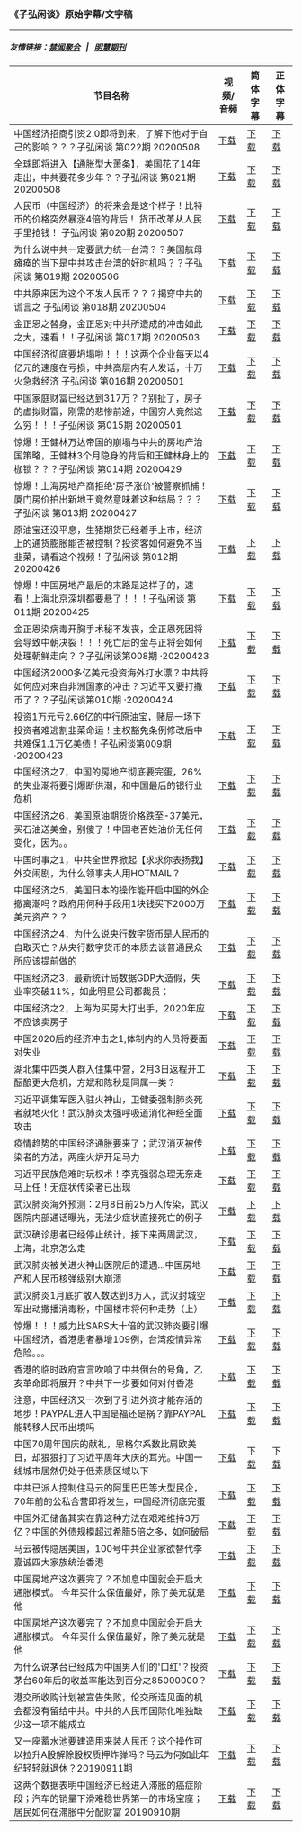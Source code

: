 ### 《子弘闲谈》原始字幕/文字稿
---
##### 友情链接：[禁闻聚合](https://github.com/gfw-breaker/banned-news) &nbsp;&nbsp;|&nbsp;&nbsp; [明慧期刊](https://github.com/gfw-breaker/mh-qikan) 
| 节目名称 | 视频/音频 | 简体字幕 | 正体字幕 |
|---|---|---|---|
| 中国经济招商引资2.0即将到来，了解下他对于自己的影响？？？子弘闲谈 第022期 20200508 | [下载](https://y2mate.com/zh-cn/search/fwQLe4Nb-00) | [下载](../channels/zihong/_fwQLe4Nb-00.srt?raw=true) | [下载](../channels/zihong/_fwQLe4Nb-00.tw.srt?raw=true) | 
| 全球即将进入【通胀型大萧条】，美国花了14年走出，中共要花多少年？？子弘闲谈 第021期 20200508 | [下载](https://y2mate.com/zh-cn/search/HOX_l-l0YBs) | [下载](../channels/zihong/_HOX_l-l0YBs.srt?raw=true) | [下载](../channels/zihong/_HOX_l-l0YBs.tw.srt?raw=true) | 
| 人民币（中国经济）的将来会是这个样子！比特币的价格突然暴涨4倍的背后！ 货币改革从人民手里抢钱！ 子弘闲谈 第020期 20200507 | [下载](https://y2mate.com/zh-cn/search/UZdLIUUVPrE) | [下载](../channels/zihong/_UZdLIUUVPrE.srt?raw=true) | [下载](../channels/zihong/_UZdLIUUVPrE.tw.srt?raw=true) | 
| 为什么说中共一定要武力统一台湾？？美国航母瘫痪的当下是中共攻击台湾的好时机吗？？子弘闲谈 第019期 20200506 | [下载](https://y2mate.com/zh-cn/search/39zpu00TqEM) | [下载](../channels/zihong/_39zpu00TqEM.srt?raw=true) | [下载](../channels/zihong/_39zpu00TqEM.tw.srt?raw=true) | 
| 中共原来因为这个不发人民币？？？揭穿中共的谎言之 子弘闲谈 第018期 20200504 | [下载](https://y2mate.com/zh-cn/search/yXBWd7UrwCg) | [下载](../channels/zihong/_yXBWd7UrwCg.srt?raw=true) | [下载](../channels/zihong/_yXBWd7UrwCg.tw.srt?raw=true) | 
| 金正恩之替身，金正恩对中共所造成的冲击如此之大，速看！！子弘闲谈 第017期 20200503 | [下载](https://y2mate.com/zh-cn/search/1m4UjnHtR3E) | [下载](../channels/zihong/_1m4UjnHtR3E.srt?raw=true) | [下载](../channels/zihong/_1m4UjnHtR3E.tw.srt?raw=true) | 
| 中国经济彻底要坍塌啦！！！这两个企业每天以4亿元的速度在亏损，中共高层内有人发话，十万火急救经济 子弘闲谈 第016期 20200501 | [下载](https://y2mate.com/zh-cn/search/se6Pm-KItiE) | [下载](../channels/zihong/_se6Pm-KItiE.srt?raw=true) | [下载](../channels/zihong/_se6Pm-KItiE.tw.srt?raw=true) | 
| 中国家庭财富已经达到317万？？别扯了，房子的虚拟财富，刚需的悲惨前途，中国穷人竟然这么穷！！！子弘闲谈 第015期 20200501 | [下载](https://y2mate.com/zh-cn/search/Ceo6Yp41ydk) | [下载](../channels/zihong/_Ceo6Yp41ydk.srt?raw=true) | [下载](../channels/zihong/_Ceo6Yp41ydk.tw.srt?raw=true) | 
| 惊爆！王健林万达帝国的崩塌与中共的房地产治国策略，王健林3个月隐身的背后和王健林身上的枷锁？？？子弘闲谈 第014期 20200429 | [下载](https://y2mate.com/zh-cn/search/vfx3yvch-zc) | [下载](../channels/zihong/_vfx3yvch-zc.srt?raw=true) | [下载](../channels/zihong/_vfx3yvch-zc.tw.srt?raw=true) | 
| 惊爆！上海房地产商拒绝'房子涨价'被警察抓捕！厦门房价拍出新地王竟然意味着这种结局？？？子弘闲谈 第013期 20200427 | [下载](https://y2mate.com/zh-cn/search/2B0qaNY2jbM) | [下载](../channels/zihong/_2B0qaNY2jbM.srt?raw=true) | [下载](../channels/zihong/_2B0qaNY2jbM.tw.srt?raw=true) | 
| 原油宝还没平息，生猪期货已经着手上市，经济上的通货膨胀能否被控制？投资客如何避免不当韭菜，请看这个视频！子弘闲谈 第012期 20200426 | [下载](https://y2mate.com/zh-cn/search/vcEQ8hu9DgA) | [下载](../channels/zihong/_vcEQ8hu9DgA.srt?raw=true) | [下载](../channels/zihong/_vcEQ8hu9DgA.tw.srt?raw=true) | 
| 惊爆！中国房地产最后的末路是这样子的，速看！上海北京深圳都要悬了！！！子弘闲谈 第011期 20200425 | [下载](https://y2mate.com/zh-cn/search/DD2i9wZAGx0) | [下载](../channels/zihong/_DD2i9wZAGx0.srt?raw=true) | [下载](../channels/zihong/_DD2i9wZAGx0.tw.srt?raw=true) | 
| 金正恩染病毒开胸手术秘不发丧，金正恩死因将会导致中朝决裂！！！死亡后的金与正将会如何处理朝鲜走向？？子弘闲谈第008期 ·20200423 | [下载](https://y2mate.com/zh-cn/search/fKM9Jkoi1To) | [下载](../channels/zihong/_fKM9Jkoi1To.srt?raw=true) | [下载](../channels/zihong/_fKM9Jkoi1To.tw.srt?raw=true) | 
| 中国经济2000多亿美元投资海外打水漂？中共将如何应对来自非洲国家的冲击？习近平又要打撒币了？？子弘闲谈第010期 ·20200424 | [下载](https://y2mate.com/zh-cn/search/nZWji6FAnbs) | [下载](../channels/zihong/_nZWji6FAnbs.srt?raw=true) | [下载](../channels/zihong/_nZWji6FAnbs.tw.srt?raw=true) | 
| 投资1万元亏2.66亿的中行原油宝，赌局一场下投资者难逃割韭菜命运！主权豁免条例修改后中共难保1.1万亿美债！子弘闲谈第009期 ·20200423 | [下载](https://y2mate.com/zh-cn/search/Qf6elRaLTaA) | [下载](../channels/zihong/_Qf6elRaLTaA.srt?raw=true) | [下载](../channels/zihong/_Qf6elRaLTaA.tw.srt?raw=true) | 
| 中国经济之7，中国的房地产彻底要完蛋，26%的失业潮将要引爆断供潮，和中国最后的银行业危机 | [下载](https://y2mate.com/zh-cn/search/Iyt6XHstIZg) | [下载](../channels/zihong/_Iyt6XHstIZg.srt?raw=true) | [下载](../channels/zihong/_Iyt6XHstIZg.tw.srt?raw=true) | 
| 中国经济之6，美国原油期货价格跌至-37美元，买石油送美金，别傻了！中国老百姓油价无任何变化，因为。。 | [下载](https://y2mate.com/zh-cn/search/6NyXRHW1S_Y) | [下载](../channels/zihong/_6NyXRHW1S_Y.srt?raw=true) | [下载](../channels/zihong/_6NyXRHW1S_Y.tw.srt?raw=true) | 
| 中国时事之1，中共全世界掀起【求求你表扬我】外交闹剧，为什么领事夫人用HOTMAIL？ | [下载](https://y2mate.com/zh-cn/search/FBbZE3X2HcQ) | [下载](../channels/zihong/_FBbZE3X2HcQ.srt?raw=true) | [下载](../channels/zihong/_FBbZE3X2HcQ.tw.srt?raw=true) | 
| 中国经济之5，美国日本的操作能开启中国的外企撤离潮吗？政府用何种手段用1块钱买下2000万美元资产？？ | [下载](https://y2mate.com/zh-cn/search/ycyH6d6S2yc) | [下载](../channels/zihong/_ycyH6d6S2yc.srt?raw=true) | [下载](../channels/zihong/_ycyH6d6S2yc.tw.srt?raw=true) | 
| 中国经济之4，为什么说央行数字货币是人民币的自取灭亡？从央行数字货币的本质去谈普通民众所应该提前做的 | [下载](https://y2mate.com/zh-cn/search/y-DndgW7pGg) | [下载](../channels/zihong/_y-DndgW7pGg.srt?raw=true) | [下载](../channels/zihong/_y-DndgW7pGg.tw.srt?raw=true) | 
| 中国经济之3，最新统计局数据GDP大造假，失业率突破11%，如此明星公司都裁员； | [下载](https://y2mate.com/zh-cn/search/2kS1E2dtaaM) | [下载](../channels/zihong/_2kS1E2dtaaM.srt?raw=true) | [下载](../channels/zihong/_2kS1E2dtaaM.tw.srt?raw=true) | 
| 中国经济之2，上海为买房大打出手，2020年应不应该卖房子 | [下载](https://y2mate.com/zh-cn/search/FUyqEYDx5GY) | [下载](../channels/zihong/_FUyqEYDx5GY.srt?raw=true) | [下载](../channels/zihong/_FUyqEYDx5GY.tw.srt?raw=true) | 
| 中国2020后的经济冲击之1,体制内的人员将要面对失业 | [下载](https://y2mate.com/zh-cn/search/Vy6v2DdMxLg) | [下载](../channels/zihong/_Vy6v2DdMxLg.srt?raw=true) | [下载](../channels/zihong/_Vy6v2DdMxLg.tw.srt?raw=true) | 
| 湖北集中四类人群入住集中营，2月3日返程开工酝酿更大危机，方斌和陈秋是同属一类？ | [下载](https://y2mate.com/zh-cn/search/7RaXOtmg7xk) | [下载](../channels/zihong/_7RaXOtmg7xk.srt?raw=true) | [下载](../channels/zihong/_7RaXOtmg7xk.tw.srt?raw=true) | 
| 习近平调集军医入驻火神山，卫健委强制肺炎死者就地火化！武汉肺炎太强呼吸道消化神经全面攻击 | [下载](https://y2mate.com/zh-cn/search/LTkRzOG3rx8) | [下载](../channels/zihong/_LTkRzOG3rx8.srt?raw=true) | [下载](../channels/zihong/_LTkRzOG3rx8.tw.srt?raw=true) | 
| 疫情趋势的中国经济通胀要来了；武汉消灭被传染者的方法，两座火炉开足马力 | [下载](https://y2mate.com/zh-cn/search/uAJWicIeEPE) | [下载](../channels/zihong/_uAJWicIeEPE.srt?raw=true) | [下载](../channels/zihong/_uAJWicIeEPE.tw.srt?raw=true) | 
| 习近平民族危难时玩权术！李克强弱总理无奈走马上任！无症状传染者已出现 | [下载](https://y2mate.com/zh-cn/search/d4VaQNLkmPk) | [下载](../channels/zihong/_d4VaQNLkmPk.srt?raw=true) | [下载](../channels/zihong/_d4VaQNLkmPk.tw.srt?raw=true) | 
| 武汉肺炎海外预测：2月8日前25万人传染，武汉医院内部通话曝光，无法少症状直接死亡的例子 | [下载](https://y2mate.com/zh-cn/search/X3cmuSoOdzw) | [下载](../channels/zihong/_X3cmuSoOdzw.srt?raw=true) | [下载](../channels/zihong/_X3cmuSoOdzw.tw.srt?raw=true) | 
| 武汉确诊患者已经停止统计，接下来两周武汉，上海，北京怎么走 | [下载](https://y2mate.com/zh-cn/search/TARLZNNbdWY) | [下载](../channels/zihong/_TARLZNNbdWY.srt?raw=true) | [下载](../channels/zihong/_TARLZNNbdWY.tw.srt?raw=true) | 
| 武汉肺炎被关进火神山医院后的遭遇...中国房地产和人民币核弹级别大崩溃 | [下载](https://y2mate.com/zh-cn/search/ZeVWi0pE38M) | [下载](../channels/zihong/_ZeVWi0pE38M.srt?raw=true) | [下载](../channels/zihong/_ZeVWi0pE38M.tw.srt?raw=true) | 
| 武汉肺炎1月底扩散人数达到8万人，武汉封城空军出动撒播消毒粉，中国楼市将何种走势（上） | [下载](https://y2mate.com/zh-cn/search/jv6k3NZd1hM) | [下载](../channels/zihong/_jv6k3NZd1hM.srt?raw=true) | [下载](../channels/zihong/_jv6k3NZd1hM.tw.srt?raw=true) | 
| 惊爆！！！威力比SARS大十倍的武汉肺炎要引爆中国经济，香港患者暴增109例，台湾疫情异常危险。。。 | [下载](https://y2mate.com/zh-cn/search/bRMBnTUnkb8) | [下载](../channels/zihong/_bRMBnTUnkb8.srt?raw=true) | [下载](../channels/zihong/_bRMBnTUnkb8.tw.srt?raw=true) | 
| 香港的临时政府宣言吹响了中共倒台的号角，乙亥革命即将展开？中共下一步要如何对付香港 | [下载](https://y2mate.com/zh-cn/search/1oJXB6AHwKw) | [下载](../channels/zihong/_1oJXB6AHwKw.srt?raw=true) | [下载](../channels/zihong/_1oJXB6AHwKw.tw.srt?raw=true) | 
| 注意，中国经济又一次到了引进外资才能存活的地步！PAYPAL进入中国是福还是祸？靠PAYPAL能转移人民币出境吗 | [下载](https://y2mate.com/zh-cn/search/jkFSFHvHqhY) | [下载](../channels/zihong/_jkFSFHvHqhY.srt?raw=true) | [下载](../channels/zihong/_jkFSFHvHqhY.tw.srt?raw=true) | 
| 中国70周年国庆的献礼，恩格尔系数比肩欧美日，却狠狠打了习近平周年大庆的耳光。中国一线城市居然仍处于低素质区域以下 | [下载](https://y2mate.com/zh-cn/search/2eAW7Y1OnEI) | [下载](../channels/zihong/_2eAW7Y1OnEI.srt?raw=true) | [下载](../channels/zihong/_2eAW7Y1OnEI.tw.srt?raw=true) | 
| 中共已派人控制住马云的阿里巴巴等大型民企，70年前的公私合营即将发生，中国经济彻底完蛋 | [下载](https://y2mate.com/zh-cn/search/_kULfXm6_Co) | [下载](../channels/zihong/__kULfXm6_Co.srt?raw=true) | [下载](../channels/zihong/__kULfXm6_Co.tw.srt?raw=true) | 
| 中国外汇储备其实在靠这种方法在艰难维持3万亿？中国的外债规模超过希腊5倍之多，如何破局 | [下载](https://y2mate.com/zh-cn/search/Y7220s4q2xE) | [下载](../channels/zihong/_Y7220s4q2xE.srt?raw=true) | [下载](../channels/zihong/_Y7220s4q2xE.tw.srt?raw=true) | 
| 马云被传隐居美国，100号中共企业家欲替代李嘉诚四大家族统治香港 | [下载](https://y2mate.com/zh-cn/search/KQj5F1D8mmI) | [下载](../channels/zihong/_KQj5F1D8mmI.srt?raw=true) | [下载](../channels/zihong/_KQj5F1D8mmI.tw.srt?raw=true) | 
| 中国房地产这次要完了？不加息中国就会开启大通胀模式。 今年买什么保值最好，除了美元就是他 | [下载](https://y2mate.com/zh-cn/search/bEFvcHZMoig) | [下载](../channels/zihong/_bEFvcHZMoig.srt?raw=true) | [下载](../channels/zihong/_bEFvcHZMoig.tw.srt?raw=true) | 
| 中国房地产这次要完了？不加息中国就会开启大通胀模式。 今年买什么保值最好，除了美元就是他 | [下载](https://y2mate.com/zh-cn/search/IkGf816jQBc) | [下载](../channels/zihong/_IkGf816jQBc.srt?raw=true) | [下载](../channels/zihong/_IkGf816jQBc.tw.srt?raw=true) | 
| 为什么说茅台已经成为中国男人们的'口红'？投资茅台60年后的收益率能达到百分之85000000？ | [下载](https://y2mate.com/zh-cn/search/sBtyOxoX3RM) | [下载](../channels/zihong/_sBtyOxoX3RM.srt?raw=true) | [下载](../channels/zihong/_sBtyOxoX3RM.tw.srt?raw=true) | 
| 港交所收购计划被宣告失败，伦交所连见面的机会都没有留给中共。中共的人民币国际化唯独缺少这一项不能成立 | [下载](https://y2mate.com/zh-cn/search/vDexb3Jw1P0) | [下载](../channels/zihong/_vDexb3Jw1P0.srt?raw=true) | [下载](../channels/zihong/_vDexb3Jw1P0.tw.srt?raw=true) | 
| 又一座蓄水池要建造用来装人民币？这个操作可以拉升A股解除股权质押炸弹吗？马云为何如此年纪轻轻就退休？20190911期 | [下载](https://y2mate.com/zh-cn/search/_dVSD9RHoSs) | [下载](../channels/zihong/__dVSD9RHoSs.srt?raw=true) | [下载](../channels/zihong/__dVSD9RHoSs.tw.srt?raw=true) | 
| 这两个数据表明中国经济已经进入滞胀的癌症阶段；汽车的销量下滑难稳世界第一的市场宝座；居民如何在滞胀中分配财富 20190910期 | [下载](https://y2mate.com/zh-cn/search/I72h7D2b_D4) | [下载](../channels/zihong/_I72h7D2b_D4.srt?raw=true) | [下载](../channels/zihong/_I72h7D2b_D4.tw.srt?raw=true) | 
